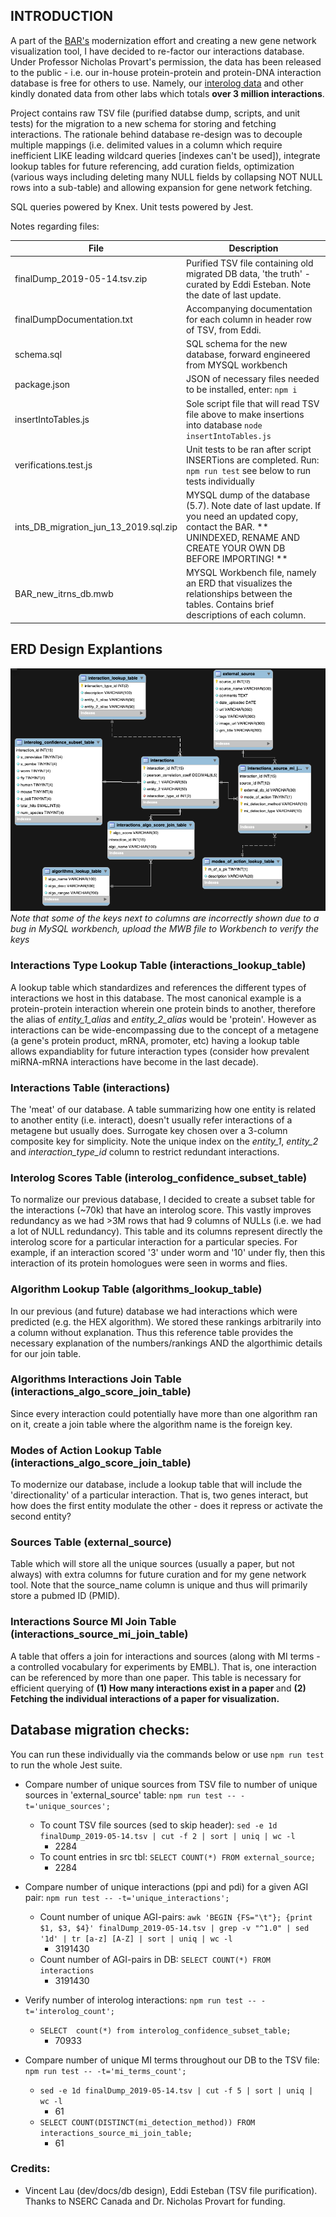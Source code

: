 ## INTRODUCTION

A part of the [BAR's](https://www.bar.utoronto.ca) modernization effort and creating a new gene network visualization tool, I have decided to re-factor our interactions database. Under Professor Nicholas Provart's permission, the data has been released to the public - i.e. our in-house protein-protein and protein-DNA interaction database is free for others to use. Namely, our [interolog data](https://www.ncbi.nlm.nih.gov/pubmed/17675552) and other kindly donated data from other labs which totals <b>over 3 million interactions</b>.

Project contains raw TSV file (purified databse dump, scripts, and unit tests) for the migration to a new schema for storing and fetching interactions. The rationale behind database re-design was to decouple multiple mappings (i.e. delimited values in a column which require inefficient LIKE leading wildcard queries [indexes can't be used]), integrate lookup tables for future referencing, add curation fields, optimization (various ways including deleting many NULL fields by collapsing NOT NULL rows into a sub-table) and allowing expansion for gene network fetching.

SQL queries powered by Knex. Unit tests powered by Jest.

Notes regarding files:

| File          | Description           |
| ------------- | -------------         |
| finalDump_2019-05-14.tsv.zip | Purified TSV file containing old migrated DB data, 'the truth' - curated by Eddi Esteban. Note the date of last update.|
|finalDumpDocumentation.txt| Accompanying documentation for each column in header row of TSV, from Eddi. |
| schema.sql    | SQL schema for the new database, forward engineered from MYSQL workbench | 
| package.json | JSON of necessary files needed to be installed, enter: `npm i` | 
| insertIntoTables.js | Sole script file that will read TSV file above to make insertions into database `node insertIntoTables.js` |
| verifications.test.js | Unit tests to be ran after script INSERTions are completed. Run: `npm run test` see below to run tests individually |
| ints\_DB\_migration\_jun\_13\_2019.sql.zip | MYSQL dump of the database (5.7). Note date of last update. If you need an updated copy, contact the BAR. ** UNINDEXED, RENAME AND CREATE YOUR OWN DB BEFORE IMPORTING! ** |
| BAR\_new\_itrns\_db.mwb | MYSQL Workbench file, namely an ERD that visualizes the relationships between the tables. Contains brief descriptions of each column. |

## ERD Design Explantions

![ERD Diagram](./interactions_db_erd.png)
<em>Note that some of the keys next to columns are incorrectly shown due to a bug in MySQL workbench, upload the MWB file to Workbench to verify the keys</em>

### Interactions Type Lookup Table (interactions\_lookup_table)

A lookup table which standardizes and references the different types of interactions we host in this database. The most canonical example is a protein-protein interaction wherein one protein binds to another, therefore the alias of *entity\_1_alias* and *entity\_2_alias* would be 'protein'. However as interactions can be wide-encompassing due to the concept of a metagene (a gene's protein product, mRNA, promoter, etc) having a lookup table allows expandiablity for future interaction types (consider how prevalent miRNA-mRNA interactions have become in the last decade).

### Interactions Table (interactions)

The 'meat' of our database. A table summarizing how one entity is related to another entity (i.e. interact), doesn't usually refer interactions of a metagene but usually does. Surrogate key chosen over a 3-column composite key for simplicity. Note the unique index on the *entity_1*, *entity_2* and *interaction\_type_id* column to restrict redundant interactions. 

### Interolog Scores Table (interolog\_confidence\_subset\_table)

To normalize our previous database, I decided to create a subset table for the interactions (~70k) that have an interolog score. This vastly improves redundancy as we had >3M rows that had 9 columns of NULLs (i.e. we had a lot of NULL redundancy). This table and its columns represent directly the interolog score for a particular interaction for a particular species. For example, if an interaction scored '3' under worm and '10' under fly, then this interaction of its protein homologues were seen in worms and flies.

### Algorithm Lookup Table (algorithms\_lookup\_table)

In our previous (and future) database we had interactions which were predicted (e.g. the HEX algorithm). We stored these rankings arbitrarily into a column without explanation. Thus this reference table provides the necessary explanation of the numbers/rankings AND the algorthimic details for our join table.

### Algorithms Interactions Join Table (interactions\_algo\_score\_join\_table)

Since every interaction could potentially have more than one algorithm ran on it, create a join table where the algorithm name is the foreign key.

### Modes of Action Lookup Table (interactions\_algo\_score\_join\_table)

To modernize our database, include a lookup table that will include the 'directionality' of a particular interaction. That is, two genes interact, but how does the first entity modulate the other - does it repress or activate the second entity?

### Sources Table (external\_source)

Table which will store all the unique sources (usually a paper, but not always) with extra columns for future curation and for my gene network tool. Note that the source_name column is unique and thus will primarily store a pubmed ID (PMID).

### Interactions Source MI Join Table (interactions\_source\_mi\_join\_table)

A table that offers a join for interactions and sources (along with MI terms - a controlled vocabulary for experiments by EMBL). That is, one interaction can be referenced by more than one paper. This table is necessary for efficient querying of <b> (1) How many interactions exist in a paper </b> and <b> (2) Fetching the individual interactions of a paper for visualization. </b>

## Database migration checks:

You can run these individually via the commands below or use `npm run test` to run the whole Jest suite.

- Compare number of unique sources from TSV file to number of unique sources in 'external_source' table: `npm run test -- -t='unique_sources';`
	- To count TSV file sources (sed to skip header): `sed -e 1d finalDump_2019-05-14.tsv | cut -f 2 | sort | uniq | wc -l`
		- 2284 
 	- To count entries in src tbl: `SELECT COUNT(*) FROM external_source;`
 		- 2284

- Compare number of unique interactions (ppi and pdi) for a given AGI pair: `npm run test -- -t='unique_interactions';`
	- Count number of unique AGI-pairs: `awk 'BEGIN {FS="\t"}; {print $1, $3, $4}' finalDump_2019-05-14.tsv | grep -v "^1.0" | sed '1d' | tr [a-z] [A-Z] | sort | uniq | wc -l`
		- 3191430 
	- Count number of AGI-pairs in DB: `SELECT COUNT(*) FROM interactions`
		- 3191430

- Verify number of interolog interactions:  `npm run test -- -t='interolog_count';`
	- `SELECT  count(*) from interolog_confidence_subset_table;`
		- 70933
- Compare number of unique MI terms throughout our DB to the TSV file: ` npm run test -- -t='mi_terms_count';`
	- `sed -e 1d finalDump_2019-05-14.tsv | cut -f 5 | sort | uniq | wc -l`
		- 61 	
	- `SELECT COUNT(DISTINCT(mi_detection_method)) FROM interactions_source_mi_join_table;`
		- 61
		
### Credits:

   - Vincent Lau (dev/docs/db design), Eddi Esteban (TSV file purification). Thanks to NSERC Canada and Dr. Nicholas Provart for funding.
    
    